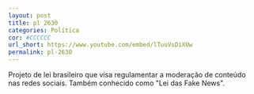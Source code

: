 ```yaml
---
layout: post
title: pl 2630
categories: Política
cor: #CCCCCC
url_short: https://www.youtube.com/embed/lTuuVsDiXUw
permalink: pl-2630
---
```

Projeto de lei brasileiro que visa regulamentar a moderação de conteúdo nas redes sociais. Também conhecido como "Lei das Fake News".
